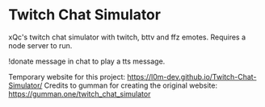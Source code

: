 # Twitch Chat Simulator

xQc's twitch chat simulator with twitch, bttv and ffz emotes. Requires a node server to run.

!donate message in chat to play a tts message.

Temporary website for this project: https://l0m-dev.github.io/Twitch-Chat-Simulator/
Credits to gumman for creating the original website: https://gumman.one/twitch_chat_simulator
